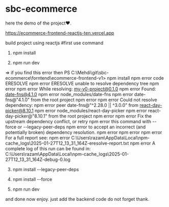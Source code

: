 # sbc-ecommerce

here the demo of the project♥️.

https://ecommerce-frontend-reactjs-ten.vercel.app

build project using reactjs 
#first use command 
1) npm install

2) npm run dev

=> if you find this error then 
PS C:\Mehdi\git\sbc-ecommerce\forntend\ecommerce-frontend-v1> npm install
npm error code ERESOLVE
npm error ERESOLVE unable to resolve dependency tree
npm error
npm error While resolving: my-v0-project@0.1.0
npm error Found: date-fns@4.1.0
npm error node_modules/date-fns
npm error   date-fns@"4.1.0" from the root project
npm error
npm error Could not resolve dependency:
npm error peer date-fns@"^2.28.0 || ^3.0.0" from react-day-picker@8.10.1
npm error node_modules/react-day-picker
npm error   react-day-picker@"8.10.1" from the root project
npm error
npm error Fix the upstream dependency conflict, or retry
npm error this command with --force or --legacy-peer-deps
npm error to accept an incorrect (and potentially broken) dependency resolution.
npm error
npm error
npm error For a full report see:
npm error C:\Users\razam\AppData\Local\npm-cache\_logs\2025-01-27T12_13_31_164Z-eresolve-report.txt
npm error A complete log of this run can be found in: C:\Users\razam\AppData\Local\npm-cache\_logs\2025-01-27T12_13_31_164Z-debug-0.log

3) npm install --legacy-peer-deps

4) npm install --force

5) npm run dev

and done now enjoy.
just add the backend code do not forget thank.
